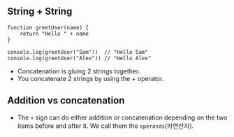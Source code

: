 ## String + String
```
function greetUser(name) {
    return "Hello " + name
}

console.log(greetUser("Sam"))  // "Hello Sam"
console.log(greetUser("Alex")) // "Hello Alex"
```
- Concatenation is gluing 2 strings together.
- You concatenate 2 strings by using the + operator.

## Addition vs concatenation
- The ```+``` sign can do either addition or concatenation depending on the two items before and after it. We call them the ```operands```(피연산자).


